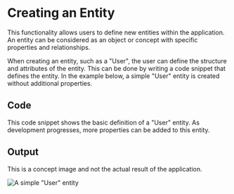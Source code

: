 # Creating an Entity

This functionality allows users to define new entities within the application.
An entity can be considered as an object or concept with specific properties and relationships.

When creating an entity, such as a "User", the user can define the structure and attributes of the entity.
This can be done by writing a code snippet that defines the entity.
In the example below, a simple "User" entity is created without additional properties.

## Code

<code-block src="empty-entity.txt"/>

This code snippet shows the basic definition of a "User" entity.
As development progresses, more properties can be added to this entity.

## Output

<note>This is a concept image and not the actual result of the application.</note>

![A simple "User" entity](empty-entity.png "A simple \"User\" entity")
